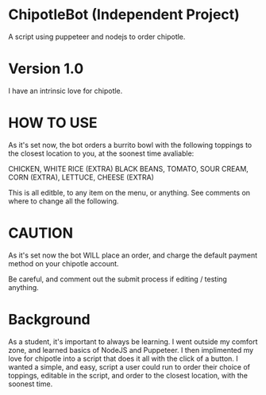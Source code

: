# ChipotleBot (Independent Project) 
A script using puppeteer and nodejs to order chipotle.

# Version 1.0  
I have an intrinsic love for chipotle. 


# HOW TO USE
As it's set now, the bot orders a burrito bowl with the following toppings to the closest location to you, at the soonest time avaliable: 

CHICKEN, WHITE RICE (EXTRA) BLACK BEANS, TOMATO, SOUR CREAM, CORN (EXTRA), LETTUCE, CHEESE (EXTRA)

This is all editble, to any item on the menu, or anything. See comments on where to change all the following. 

# CAUTION
As it's set now the bot WILL place an order, and charge the default payment method on your chipotle account. 

Be careful, and comment out the submit process if editing / testing anything. 


# Background
As a student, it's important to always be learning. I went outside my comfort zone, and learned basics of NodeJS and Puppeteer. I then implimented my love for chipotle into a script that does it all with the click of a button. I wanted a simple, and easy, script a user could run to order their choice of toppings, editable in the script, and order to the closest location, with the soonest time.



